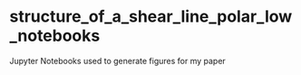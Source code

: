 # structure_of_a_shear_line_polar_low_notebooks
Jupyter Notebooks used to generate figures for my paper
